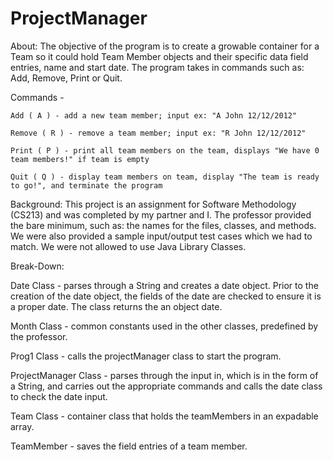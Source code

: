 # ProjectManager

About: The objective of the program is to create a growable container for a Team so it could hold Team Member objects and their specific data field entries, name and start date. The program takes in commands such as: Add, Remove, Print or Quit. 

  Commands - 
  
    Add ( A ) - add a new team member; input ex: "A John 12/12/2012"
  
    Remove ( R ) - remove a team member; input ex: "R John 12/12/2012"
  
    Print ( P ) - print all team members on the team, displays "We have 0 team members!" if team is empty
  
    Quit ( Q ) - display team members on team, display "The team is ready to go!", and terminate the program 
  

Background: This project is an assignment for Software Methodology (CS213) and was completed by my partner and I. The professor provided the bare minimum, such as: the names for the files, classes, and methods. We were also provided a sample input/output test cases which we had to match. We were not allowed to use Java Library Classes. 



Break-Down: 

Date Class - parses through a String and creates a date object. Prior to the creation of the date object, the fields of the date are        checked to ensure it is a proper date. The class returns the an object date. 

Month Class - common constants used in the other classes, predefined by the professor. 

Prog1 Class - calls the projectManager class to start the program. 

ProjectManager Class - parses through the input in, which is in the form of a String, and carries out the appropriate commands and calls    the date class to check the date input. 

Team Class - container class that holds the teamMembers in an expadable array. 

TeamMember - saves the field entries of a team member. 

